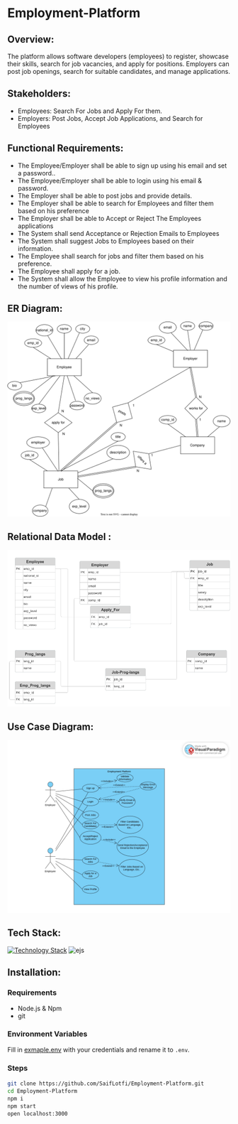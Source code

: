 # Employment-Platform

## Overview:
The platform allows software developers (employees) to register, showcase their skills, search for job vacancies, and apply for positions. Employers can post job openings, search for suitable candidates, and manage applications.

## Stakeholders:
- Employees: Search For Jobs and Apply For them.
- Employers: Post Jobs, Accept Job Applications, and Search for Employees

## Functional Requirements:
- The Employee/Employer shall be able to sign up using his email and set a password..
- The Employee/Employer shall be able to login using his email & password.
- The Employer shall be able to  post jobs and provide details. 
- The Employer shall be able to  search for Employees and filter them based on his preference 
- The Employer shall be able to Accept or Reject The Employees applications 
- The System shall send Acceptance or Rejection Emails to Employees
- The System shall suggest Jobs to Employees based on their information.
- The Employee shall search for jobs and filter them based on his preference.
- The Employee shall apply for a job.
- The System shall allow the Employee to view his profile information and the number of views of his profile.

## ER Diagram:
![ER Diagram](./docs/ER-Diagram.svg)

## Relational Data Model :
![Relational Data Model](./docs/Relational-Data-Model.png)

## Use Case Diagram:
![Use Case Diagram](./docs/use-cases-diagram.jpg)

## Tech Stack:
[![Technology Stack](https://skillicons.dev/icons?i=nodejs,express,ts,npm,postgres,prisma)](https://skillicons.dev)
![ejs](https://ejs.co/favicon.svg)

## Installation:

### Requirements

- Node.js & Npm
- git

### Environment Variables

Fill in [exmaple.env](https://github.com/SaifLotfi/Employment-Platform/blob/main/example.env) with your credentials and rename it to `.env`.

### Steps

```bash
git clone https://github.com/SaifLotfi/Employment-Platform.git
cd Employment-Platform
npm i
npm start
open localhost:3000
```
